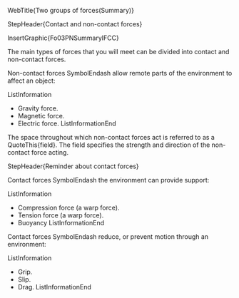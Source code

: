WebTitle{Two groups of forces(Summary)}

StepHeader{Contact and non-contact forces}

InsertGraphic{Fo03PNSummaryIFCC}

The main types of forces that you will meet can be divided into contact and non-contact forces.

Non-contact forces SymbolEndash allow remote parts of the environment to affect an object:

ListInformation
- Gravity force.
- Magnetic force.
- Electric force.
ListInformationEnd

The space throughout which non-contact forces act is referred to as a QuoteThis{field}. The field specifies the strength and direction of the non-contact force acting.

StepHeader{Reminder about contact forces}

Contact forces SymbolEndash the environment can provide support:

ListInformation
- Compression force (a warp force).
- Tension force (a warp force).
- Buoyancy
ListInformationEnd

Contact forces SymbolEndash reduce, or prevent motion through an environment:

ListInformation
- Grip.
- Slip.
- Drag.
ListInformationEnd
